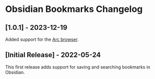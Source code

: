 # Obsidian Bookmarks Changelog

## [1.0.1] - 2023-12-19

Added support for the [Arc browser](https://arc.net/).

## [Initial Release] - 2022-05-24

This first release adds support for saving and searching bookmarks in Obsidian.
